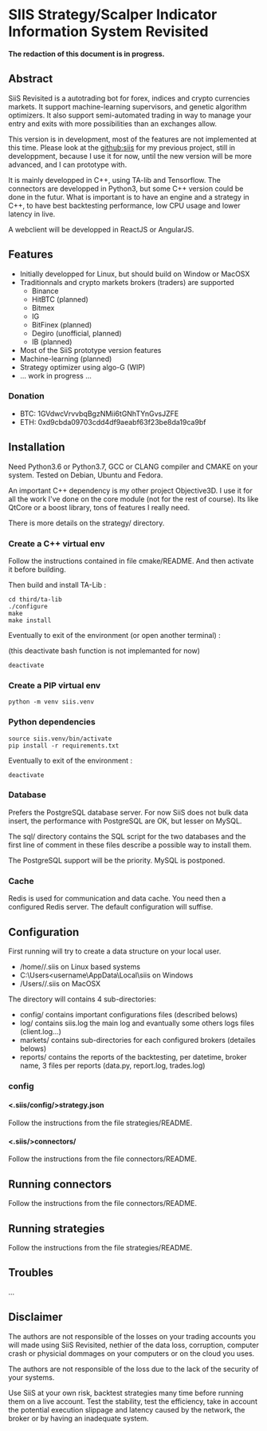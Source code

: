 SIIS Strategy/Scalper Indicator Information System Revisited
============================================================

**The redaction of this document is in progress.**

Abstract
--------

SiiS Revisited is a autotrading bot for forex, indices and crypto currencies markets.
It support machine-learning supervisors, and genetic algorithm optimizers.
It also support semi-automated trading in way to manage your entry and exits
with more possibilities than an exchanges allow.

This version is in development, most of the features are not implemented at this time.
Please look at the [github:siis](https://github.com/dream-overflow/siis) for my previous project,
still in developpment, because I use it for now, until the new version will be more advanced, and I can prototype with.

It is mainly developped in C++, using TA-lib and Tensorflow. The connectors are developped in Python3,
but some C++ version could be done in the futur. What is important is to have an engine and a strategy in C++,
to have best backtesting performance, low CPU usage and lower latency in live.

A webclient will be developped in ReactJS or AngularJS.


Features
--------

* Initially developped for Linux, but should build on Window or MacOSX
* Traditionnals and crypto markets brokers (traders) are supported
    * Binance
    * HitBTC (planned)
    * Bitmex
    * IG
    * BitFinex (planned)
    * Degiro (unofficial, planned)
    * IB (planned)
* Most of the SiiS prototype version features
* Machine-learning (planned)
* Strategy optimizer using algo-G (WIP)
* ... work in progress ...

### Donation ###

* BTC: 1GVdwcVrvvbqBgzNMii6tGNhTYnGvsJZFE
* ETH: 0xd9cbda09703cdd4df9aeabf63f23be8da19ca9bf


Installation
------------

Need Python3.6 or Python3.7, GCC or CLANG compiler and CMAKE on your system.
Tested on Debian, Ubuntu and Fedora.

An important C++ dependency is my other project Objective3D. I use it for all
the work I've done on the core module (not for the rest of course).
Its like QtCore or a boost library, tons of features I really need.

There is more details on the strategy/ directory.

### Create a C++ virtual env ###

Follow the instructions contained in file cmake/README.
And then activate it before building.

Then build and install TA-Lib :

```
cd third/ta-lib
./configure
make
make install
```

Eventually to exit of the environment (or open another terminal) :

(this deactivate bash function is not implemanted for now)

```
deactivate
```

### Create a PIP virtual env ###

```
python -m venv siis.venv
```

### Python dependencies ###

```
source siis.venv/bin/activate
pip install -r requirements.txt
```

Eventually to exit of the environment :

```
deactivate
```


### Database ###

Prefers the PostgreSQL database server. For now SiiS does not bulk data insert, the performance
with PostgreSQL are OK, but lesser on MySQL.

The sql/ directory contains the SQL script for the two databases and the first line of comment
in these files describe a possible way to install them.

The PostgreSQL support will be the priority. MySQL is postponed.


### Cache ###

Redis is used for communication and data cache. You need then a configured Redis server.
The default configuration will suffise.


Configuration
-------------

First running will try to create a data structure on your local user.
* /home/<username>/.siis on Linux based systems
* C:\Users\<username\AppData\Local\siis on Windows
* /Users/<username>/.siis on MacOSX

The directory will contains 4 sub-directories:

* config/ contains important configurations files (described belows)
* log/ contains siis.log the main log and evantually some others logs files (client.log...)
* markets/ contains sub-directories for each configured brokers (detailes belows)
* reports/ contains the reports of the backtesting, per datetime, broker name, 3 files per reports (data.py, report.log, trades.log)

### config ###

#### <.siis/config/>strategy.json ####

Follow the instructions from the file strategies/README.


#### <.siis/>connectors/ ####

Follow the instructions from the file connectors/README.


Running connectors
------------------

Follow the instructions from the file connectors/README.


Running strategies
------------------

Follow the instructions from the file strategies/README.


Troubles
--------

...


Disclaimer
----------

The authors are not responsible of the losses on your trading accounts you will made using SiiS Revisited,
nethier of the data loss, corruption, computer crash or physicial dommages on your computers or on the cloud you uses.

The authors are not responsible of the loss due to the lack of the security of your systems.

Use SiiS at your own risk, backtest strategies many time before running them on a live account. Test the stability,
test the efficiency, take in account the potential execution slippage and latency caused by the network, the broker or
by having an inadequate system.
